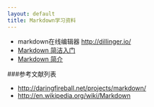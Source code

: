 ```yaml
---
layout: default
title: Markdown学习资料
---
```


* markdown在线编辑器 http://dillinger.io/
* [Markdown 简洁入门](http://www.fookwood.com/archives/639)
* [Markdown 简介](http://name5566.com/2989.html)

###参考文献列表
* http://daringfireball.net/projects/markdown/
* http://en.wikipedia.org/wiki/Markdown
